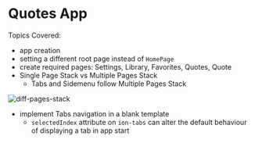 # Quotes App

Topics Covered:
- app creation
- setting a different root page instead of `HomePage`
- create required pages: Settings, Library, Favorites, Quotes, Quote
- Single Page Stack vs Multiple Pages Stack
  * Tabs and Sidemenu follow Multiple Pages Stack

![diff-pages-stack](http://i.imgur.com/t3EyJMY.png)

- implement Tabs navigation in a blank template
  * `selectedIndex` attribute on `ion-tabs` can alter the default behaviour of displaying a tab in app start
